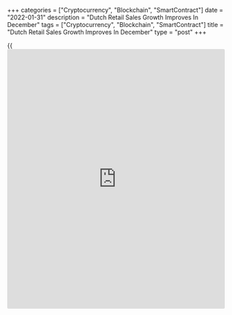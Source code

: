 +++
categories = ["Cryptocurrency", "Blockchain", "SmartContract"]
date = "2022-01-31"
description = "Dutch Retail Sales Growth Improves In December"
tags = ["Cryptocurrency", "Blockchain", "SmartContract"]
title = "Dutch Retail Sales Growth Improves In December"
type = "post"
+++

{{<iframe id="large-banner" src="https://www.bounty.group/#slide=18.0" width="100%" height="600" scrolling="no" style="border: 0px solid rgb(216, 221, 230); border-radius: 3px;">}}

Dutch retail sales increased at a faster pace in December, data
published by the Central Bureau of Statistics showed on Monday.

Retail turnover adjusted for the composition of shopping days rose 6.2
percent yearly in December, following a 5.4 percent gain in November.

Turnover in non-food stores accelerated 14.5 percent yearly in December,
while that in food stores declined 1.3 percent. Online turnover rose 2.1
percent.

In 2021, retail sales rose 4.4 percent after a 5.8 percent growth in
2020.

Sales in the clothing, shoes and leather, and drug stores increased in
2021, the agency said.

For comments and feedback [contact](https://www.playgroundfx.com/contact/): editorial@rtt[news](https://www.letsplayfx.com/blog/forex-news-website/).com

[Economic News][1]

 **What parts of the world are seeing the best (and worst) economic
performances lately? Click[here][2] to check out our [Econ Scorecard][2]
and find out! See up-to-the-moment [ranking](https://www.playgroundfx.com/blog/crypto-exchange-ranking/)s for the best and worst
performers in [GDP][3], [unemployment rate][4], [inflation][2] and much
more.**

   1. www.rtt[news](https://www.letsplayfx.com/blog/forex-news-website/).com/Content/EconomicNews.aspx
   2. www.rtt[news](https://www.letsplayfx.com/blog/forex-news-website/).com/economic-scorecard/world-rank/CPI/highest-performance.aspx
   3. www.rtt[news](https://www.letsplayfx.com/blog/forex-news-website/).com/economic-scorecard/world-rank/GDP/highest-performance.aspx
   4. www.rtt[news](https://www.letsplayfx.com/blog/forex-news-website/).com/economic-scorecard/world-rank/unemployment-rate/lowest-performance.aspx